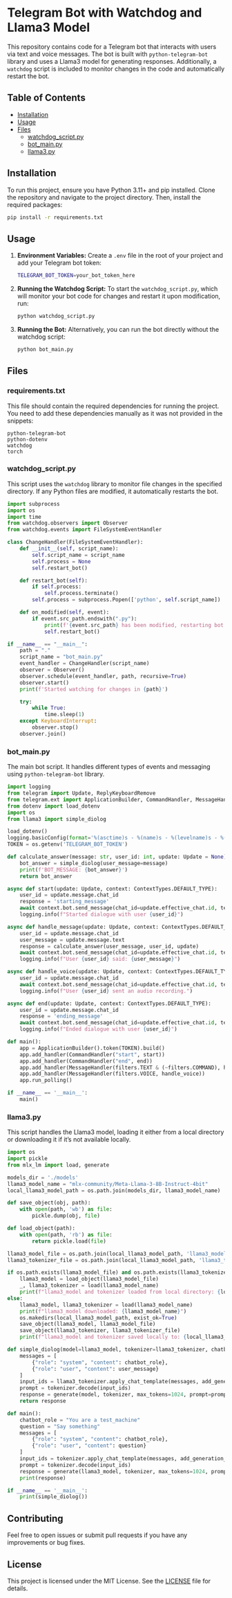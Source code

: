 # Telegram Bot with Watchdog and Llama3 Model

This repository contains code for a Telegram bot that interacts with users via text and voice messages. The bot is built with `python-telegram-bot` library and uses a Llama3 model for generating responses. Additionally, a `watchdog` script is included to monitor changes in the code and automatically restart the bot.

## Table of Contents
- [Installation](#installation)
- [Usage](#usage)
- [Files](#files)
  - [watchdog_script.py](#watchdog_scriptpy)
  - [bot_main.py](#bot_mainpy)
  - [llama3.py](#llama3py)

## Installation

To run this project, ensure you have Python 3.11+ and pip installed. Clone the repository and navigate to the project directory. Then, install the required packages:

```bash
pip install -r requirements.txt
```

## Usage

1. **Environment Variables:**
   Create a `.env` file in the root of your project and add your Telegram bot token:
   ```sh
   TELEGRAM_BOT_TOKEN=your_bot_token_here
   ```

2. **Running the Watchdog Script:**
   To start the `watchdog_script.py`, which will monitor your bot code for changes and restart it upon modification, run:
   ```bash
   python watchdog_script.py
   ```

3. **Running the Bot:**
   Alternatively, you can run the bot directly without the watchdog script:
   ```bash
   python bot_main.py
   ```

## Files

### requirements.txt

This file should contain the required dependencies for running the project. You need to add these dependencies manually as it was not provided in the snippets:
```text
python-telegram-bot
python-dotenv
watchdog
torch
```

### watchdog_script.py

This script uses the `watchdog` library to monitor file changes in the specified directory. If any Python files are modified, it automatically restarts the bot.

```python
import subprocess
import os
import time
from watchdog.observers import Observer
from watchdog.events import FileSystemEventHandler

class ChangeHandler(FileSystemEventHandler):
    def __init__(self, script_name):
        self.script_name = script_name
        self.process = None
        self.restart_bot()

    def restart_bot(self):
        if self.process:
            self.process.terminate()
        self.process = subprocess.Popen(['python', self.script_name])

    def on_modified(self, event):
        if event.src_path.endswith(".py"):
            print(f'{event.src_path} has been modified, restarting bot...')
            self.restart_bot()

if __name__ == "__main__":
    path = "."
    script_name = "bot_main.py"
    event_handler = ChangeHandler(script_name)
    observer = Observer()
    observer.schedule(event_handler, path, recursive=True)
    observer.start()
    print(f'Started watching for changes in {path}')

    try:
        while True:
            time.sleep(1)
    except KeyboardInterrupt:
        observer.stop()
    observer.join()
```


### bot_main.py

The main bot script. It handles different types of events and messaging using `python-telegram-bot` library.

```python
import logging
from telegram import Update, ReplyKeyboardRemove
from telegram.ext import ApplicationBuilder, CommandHandler, MessageHandler, filters, ContextTypes
from dotenv import load_dotenv
import os
from llama3 import simple_diolog

load_dotenv()
logging.basicConfig(format='%(asctime)s - %(name)s - %(levelname)s - %(message)s', level=logging.INFO)
TOKEN = os.getenv('TELEGRAM_BOT_TOKEN')

def calculate_answer(message: str, user_id: int, update: Update = None) -> str:
    bot_answer = simple_diolog(user_message=message)
    print(f'BOT_MESSAGE: {bot_answer}')
    return bot_answer

async def start(update: Update, context: ContextTypes.DEFAULT_TYPE):
    user_id = update.message.chat_id
    response = 'starting_message'
    await context.bot.send_message(chat_id=update.effective_chat.id, text=response, reply_markup=ReplyKeyboardRemove())
    logging.info(f"Started dialogue with user {user_id}")

async def handle_message(update: Update, context: ContextTypes.DEFAULT_TYPE):
    user_id = update.message.chat_id
    user_message = update.message.text
    response = calculate_answer(user_message, user_id, update)
    await context.bot.send_message(chat_id=update.effective_chat.id, text=response, reply_markup=ReplyKeyboardRemove())
    logging.info(f"User {user_id} said: {user_message}")

async def handle_voice(update: Update, context: ContextTypes.DEFAULT_TYPE):
    user_id = update.message.chat_id
    await context.bot.send_message(chat_id=update.effective_chat.id, text="I received your audio recording!", reply_markup=ReplyKeyboardRemove())
    logging.info(f"User {user_id} sent an audio recording.")

async def end(update: Update, context: ContextTypes.DEFAULT_TYPE):
    user_id = update.message.chat_id
    response = 'ending_message'
    await context.bot.send_message(chat_id=update.effective_chat.id, text=response, reply_markup=ReplyKeyboardRemove())
    logging.info(f"Ended dialogue with user {user_id}")

def main():
    app = ApplicationBuilder().token(TOKEN).build()
    app.add_handler(CommandHandler("start", start))
    app.add_handler(CommandHandler("end", end))
    app.add_handler(MessageHandler(filters.TEXT & (~filters.COMMAND), handle_message))
    app.add_handler(MessageHandler(filters.VOICE, handle_voice))
    app.run_polling()

if __name__ == '__main__':
    main()
```

### llama3.py

This script handles the Llama3 model, loading it either from a local directory or downloading it if it’s not available locally.

```python
import os
import pickle
from mlx_lm import load, generate

models_dir = './models'
llama3_model_name = "mlx-community/Meta-Llama-3-8B-Instruct-4bit"
local_llama3_model_path = os.path.join(models_dir, llama3_model_name)

def save_object(obj, path):
    with open(path, 'wb') as file:
        pickle.dump(obj, file)

def load_object(path):
    with open(path, 'rb') as file:
        return pickle.load(file)

llama3_model_file = os.path.join(local_llama3_model_path, 'llama3_model.pkl')
llama3_tokenizer_file = os.path.join(local_llama3_model_path, 'llama3_tokenizer.pkl')

if os.path.exists(llama3_model_file) and os.path.exists(llama3_tokenizer_file):
    llama3_model = load_object(llama3_model_file)
    _, llama3_tokenizer = load(llama3_model_name)
    print(f"llama3_model and tokenizer loaded from local directory: {local_llama3_model_path}")
else:
    llama3_model, llama3_tokenizer = load(llama3_model_name)
    print(f"llama3_model downloaded: {llama3_model_name}")
    os.makedirs(local_llama3_model_path, exist_ok=True)
    save_object(llama3_model, llama3_model_file)
    save_object(llama3_tokenizer, llama3_tokenizer_file)
    print(f"llama3_model and tokenizer saved locally to: {local_llama3_model_path}")

def simple_diolog(model=llama3_model, tokenizer=llama3_tokenizer, chatbot_role="You are a test_machine", user_message='Say something'):
    messages = [
        {"role": "system", "content": chatbot_role},
        {"role": "user", "content": user_message}
    ]
    input_ids = llama3_tokenizer.apply_chat_template(messages, add_generation_prompt=True)
    prompt = tokenizer.decode(input_ids)
    response = generate(model, tokenizer, max_tokens=1024, prompt=prompt)
    return response

def main():
    chatbot_role = "You are a test_machine"
    question = "Say something"
    messages = [
        {"role": "system", "content": chatbot_role},
        {"role": "user", "content": question}
    ]
    input_ids = tokenizer.apply_chat_template(messages, add_generation_prompt=True)
    prompt = tokenizer.decode(input_ids)
    response = generate(llama3_model, tokenizer, max_tokens=1024, prompt=prompt)
    print(response)

if __name__ == '__main__':
    print(simple_diolog())
```

## Contributing

Feel free to open issues or submit pull requests if you have any improvements or bug fixes.

## License

This project is licensed under the MIT License. See the [LICENSE](LICENSE) file for details.
